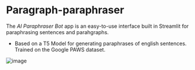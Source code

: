 # Paragraph-paraphraser

 The *AI Paraphraser Bot* app is an easy-to-use interface built in Streamlit for paraphrasing sentences and parahgraphs.
-   Based on a T5 Model for generating paraphrases of english sentences. Trained on the Google PAWS dataset.​


![image](https://user-images.githubusercontent.com/20892600/212402465-5a15f603-7bcb-48fb-9604-b9e9ff8c49fe.png)
